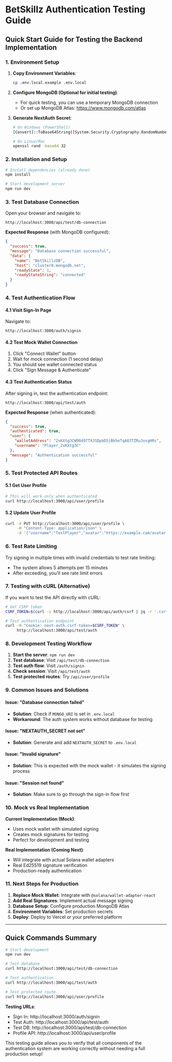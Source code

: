 # BetSkillz Authentication Testing Guide

## Quick Start Guide for Testing the Backend Implementation

### 1. Environment Setup

1. **Copy Environment Variables**:
   ```bash
   cp .env.local.example .env.local
   ```

2. **Configure MongoDB (Optional for initial testing)**:
   - For quick testing, you can use a temporary MongoDB connection
   - Or set up MongoDB Atlas: https://www.mongodb.com/atlas

3. **Generate NextAuth Secret**:
   ```bash
   # On Windows (PowerShell)
   [Convert]::ToBase64String([System.Security.Cryptography.RandomNumberGenerator]::GetBytes(32))
   
   # On Linux/Mac
   openssl rand -base64 32
   ```

### 2. Installation and Setup

```bash
# Install dependencies (already done)
npm install

# Start development server
npm run dev
```

### 3. Test Database Connection

Open your browser and navigate to:
```
http://localhost:3000/api/test/db-connection
```

**Expected Response** (with MongoDB configured):
```json
{
  "success": true,
  "message": "Database connection successful",
  "data": {
    "name": "BetSkillzDB",
    "host": "cluster0.mongodb.net",
    "readyState": 1,
    "readyStateString": "connected"
  }
}
```

### 4. Test Authentication Flow

#### 4.1 Visit Sign-In Page
Navigate to:
```
http://localhost:3000/auth/signin
```

#### 4.2 Test Mock Wallet Connection
1. Click "Connect Wallet" button
2. Wait for mock connection (1 second delay)
3. You should see wallet connected status
4. Click "Sign Message & Authenticate"

#### 4.3 Test Authentication Status
After signing in, test the authentication endpoint:
```
http://localhost:3000/api/test/auth
```

**Expected Response** (when authenticated):
```json
{
  "success": true,
  "authenticated": true,
  "user": {
    "walletAddress": "2xKXtg3CW98d97TXJSDpbD5jBkheTqA83TZRuJosgHRs",
    "username": "Player_2xKXtg3C"
  },
  "message": "Authentication successful"
}
```

### 5. Test Protected API Routes

#### 5.1 Get User Profile
```bash
# This will work only when authenticated
curl http://localhost:3000/api/user/profile
```

#### 5.2 Update User Profile
```bash
curl -X PUT http://localhost:3000/api/user/profile \
     -H "Content-Type: application/json" \
     -d '{"username":"TestPlayer","avatar":"https://example.com/avatar.jpg"}'
```

### 6. Test Rate Limiting

Try signing in multiple times with invalid credentials to test rate limiting:
- The system allows 5 attempts per 15 minutes
- After exceeding, you'll see rate limit errors

### 7. Testing with cURL (Alternative)

If you want to test the API directly with cURL:

```bash
# Get CSRF token
CSRF_TOKEN=$(curl -s http://localhost:3000/api/auth/csrf | jq -r '.csrfToken')

# Test authentication endpoint
curl -H "Cookie: next-auth.csrf-token=$CSRF_TOKEN" \
     http://localhost:3000/api/test/auth
```

### 8. Development Testing Workflow

1. **Start the server**: `npm run dev`
2. **Test database**: Visit `/api/test/db-connection`
3. **Test auth flow**: Visit `/auth/signin`
4. **Check session**: Visit `/api/test/auth`
5. **Test protected routes**: Try `/api/user/profile`

### 9. Common Issues and Solutions

#### Issue: "Database connection failed"
- **Solution**: Check if `MONGO_URI` is set in `.env.local`
- **Workaround**: The auth system works without database for testing

#### Issue: "NEXTAUTH_SECRET not set"
- **Solution**: Generate and add `NEXTAUTH_SECRET` to `.env.local`

#### Issue: "Invalid signature"
- **Solution**: This is expected with the mock wallet - it simulates the signing process

#### Issue: "Session not found"
- **Solution**: Make sure to go through the sign-in flow first

### 10. Mock vs Real Implementation

**Current Implementation (Mock)**:
- Uses mock wallet with simulated signing
- Creates mock signatures for testing
- Perfect for development and testing

**Real Implementation (Coming Next)**:
- Will integrate with actual Solana wallet adapters
- Real Ed25519 signature verification
- Production-ready authentication

### 11. Next Steps for Production

1. **Replace Mock Wallet**: Integrate with `@solana/wallet-adapter-react`
2. **Add Real Signatures**: Implement actual message signing
3. **Database Setup**: Configure production MongoDB Atlas
4. **Environment Variables**: Set production secrets
5. **Deploy**: Deploy to Vercel or your preferred platform

---

## Quick Commands Summary

```bash
# Start development
npm run dev

# Test database
curl http://localhost:3000/api/test/db-connection

# Test authentication
curl http://localhost:3000/api/test/auth

# Test protected route
curl http://localhost:3000/api/user/profile
```

**Testing URLs**:
- Sign In: http://localhost:3000/auth/signin
- Test Auth: http://localhost:3000/api/test/auth
- Test DB: http://localhost:3000/api/test/db-connection
- Profile API: http://localhost:3000/api/user/profile

This testing guide allows you to verify that all components of the authentication system are working correctly without needing a full production setup!
